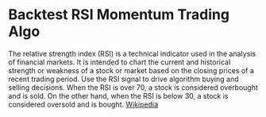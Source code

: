 # Backtest RSI Momentum Trading Algo

The relative strength index (RSI) is a technical indicator used in the analysis of financial markets. It is intended to chart the current and historical strength or weakness of a stock or market based on the closing prices of a recent trading period. Use the RSI signal to drive algorithm buying and selling decisions. When the RSI is over 70, a stock is considered overbought and is sold. On the other hand, when the RSI is below 30, a stock is considered oversold and is bought.
[Wikipedia](https://en.wikipedia.org/wiki/Relative_strength_index)
